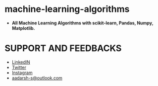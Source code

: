 # machine-learning-algorithms
* **All Machine Learning Algorithms with scikit-learn, Pandas, Numpy, Matplotlib.** 
# SUPPORT AND FEEDBACKS  
* [LinkedIN](https://www.linkedin.com/in/itsaadarsh/ "Linkedin")   
* [Twitter](https://www.twitter.com/itsaadarsh_ "Twitter")  
* [Instagram](https://www.instagram.com/itsaadarsh/ "@itsaadarsh")   
* aadarsh-s@outlook.com
